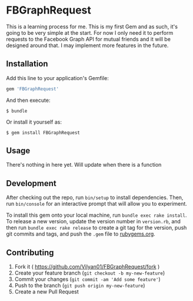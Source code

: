 # FBGraphRequest

This is a learning process for me.  This is my first Gem and as such, it's going to be very simple at the start.  For now I only need it to perform requests to the Facebook Graph API for mutual friends and it will be designed around that.  I may implement more features in the future.

## Installation

Add this line to your application's Gemfile:

```ruby
gem 'FBGraphRequest'
```

And then execute:

    $ bundle

Or install it yourself as:

    $ gem install FBGraphRequest

## Usage

There's nothing in here yet.  Will update when there is a function

## Development

After checking out the repo, run `bin/setup` to install dependencies. Then, run `bin/console` for an interactive prompt that will allow you to experiment. 

To install this gem onto your local machine, run `bundle exec rake install`. To release a new version, update the version number in `version.rb`, and then run `bundle exec rake release` to create a git tag for the version, push git commits and tags, and push the `.gem` file to [rubygems.org](https://rubygems.org).

## Contributing

1. Fork it ( https://github.com/Vilyan01/FBGraphRequest/fork )
2. Create your feature branch (`git checkout -b my-new-feature`)
3. Commit your changes (`git commit -am 'Add some feature'`)
4. Push to the branch (`git push origin my-new-feature`)
5. Create a new Pull Request
